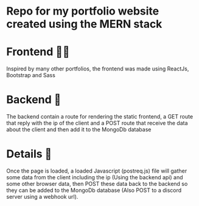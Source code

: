 # Repo for my portfolio website created using the MERN stack

# Frontend 👨‍💻
Inspired by many other portfolios, the frontend was made using ReactJs, Bootstrap and Sass

# Backend 🔧
The backend contain a route for rendering the static frontend, a GET route that reply with the ip of the client and a POST route that receive the data about the client and then add it to the MongoDb database

# Details 🌟

Once the page is loaded, a loaded Javascript (postreq.js) file will gather some data from the client including the ip (Using the backend api) and some other browser data, then POST these data back to the backend so they can be added to the MongoDb database (Also POST to a discord server using a webhook url).
